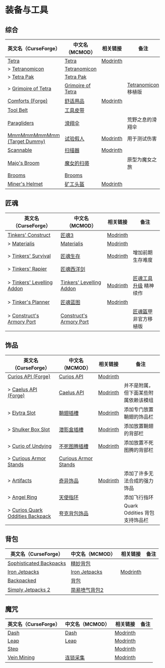 # 装备与工具

## 综合

| 英文名（CurseForge）                                                                     | 中文名（MCMOD）                                           | 相关链接                                           | 备注                                                        |
| ---------------------------------------------------------------------------------------- | --------------------------------------------------------- | -------------------------------------------------- | ----------------------------------------------------------- |
| [Tetra](https://www.curseforge.com/minecraft/mc-mods/tetra)                              | [Tetra](https://www.mcmod.cn/class/2018.html)             | [Modrinth](https://modrinth.com/mod/tetra)         |                                                             |
| > [Tetranomicon](https://www.curseforge.com/minecraft/mc-mods/tetranomicon)              | [Tetranomicon](https://www.mcmod.cn/class/5261.html)      |                                                    |                                                             |
| > [Tetra Pak](https://www.curseforge.com/minecraft/mc-mods/tetra-pak)                    | [Tetra Pak](https://www.mcmod.cn/class/5671.html)         |                                                    |                                                             |
| > [Grimoire of Tetra](https://www.curseforge.com/minecraft/mc-mods/grimoire-of-tetra)    | [Grimoire of Tetra](https://www.mcmod.cn/class/6010.html) |                                                    | [Tetranomicon](https://www.mcmod.cn/class/5261.html) 移植版 |
| [Comforts (Forge)](https://www.curseforge.com/minecraft/mc-mods/comforts)                | [舒适用品](https://www.mcmod.cn/class/2107.html)          | [Modrinth](https://modrinth.com/mod/comforts)      |                                                             |
| [Tool Belt](https://www.curseforge.com/minecraft/mc-mods/tool-belt)                      | [工具皮带](https://www.mcmod.cn/class/2649.html)          |                                                    |                                                             |
| [Paragliders](https://www.curseforge.com/minecraft/mc-mods/paragliders)                  | [滑翔伞](https://www.mcmod.cn/class/1344.html)            |                                                    | 荒野之息的滑翔伞                                            |
| [MmmMmmMmmMmm (Target Dummy)](https://www.curseforge.com/minecraft/mc-mods/mmmmmmmmmmmm) | [试验假人](https://www.mcmod.cn/class/1139.html)          | [Modrinth](https://modrinth.com/mod/mmmmmmmmmmmm)  | 用于测试伤害                                                |
| [Scannable](https://www.curseforge.com/minecraft/mc-mods/scannable)                      | [扫描器](https://www.mcmod.cn/class/791.html)             | [Modrinth](https://modrinth.com/mod/scannable)     |                                                             |
| [Majo's Broom](https://www.curseforge.com/minecraft/mc-mods/majos-broom)                 | [魔女的扫帚](https://www.mcmod.cn/class/3911.html)        |                                                    | 原型为魔女之旅                                              |
| [Brooms](https://www.curseforge.com/minecraft/mc-mods/brooms)                            | [Brooms](https://www.mcmod.cn/class/6269.html)            |                                                    |                                                             |
| [Miner's Helmet](https://www.curseforge.com/minecraft/mc-mods/miners-helmet)             | [矿工头盔](https://www.mcmod.cn/class/3419.html)          | [Modrinth](https://modrinth.com/mod/miners-helmet) |                                                             |

## 匠魂

| 英文名（CurseForge）                                                                                    | 中文名（MCMOD）                                                  | 相关链接                                                     | 备注                                                          |
| ------------------------------------------------------------------------------------------------------- | ---------------------------------------------------------------- | ------------------------------------------------------------ | ------------------------------------------------------------- |
| [Tinkers' Construct](https://www.curseforge.com/minecraft/mc-mods/tinkers-construct)                    | [匠魂3](https://www.mcmod.cn/class/3725.html)                    | [Modrinth](https://modrinth.com/mod/tinkers-construct)       |                                                               |
| > [Materialis](https://www.curseforge.com/minecraft/mc-mods/materialis)                                 | [Materialis](https://www.mcmod.cn/class/2518.html)               | [Modrinth](https://modrinth.com/mod/materialis)              |                                                               |
| > [Tinkers' Survival](https://www.curseforge.com/minecraft/mc-mods/tinkersurvival)                      | [匠魂生存](https://www.mcmod.cn/class/2378.html)                 | [Modrinth](https://modrinth.com/mod/tinkersurvival)          | 增加前期生存难度                                              |
| > [Tinkers' Rapier](https://www.curseforge.com/minecraft/mc-mods/tinkers-rapier)                        | [匠魂西洋剑](https://www.mcmod.cn/class/4740.html)               |                                                              |                                                               |
| > [Tinkers' Levelling Addon](https://www.curseforge.com/minecraft/mc-mods/tinkers-levelling-addon)      | [Tinkers' Levelling Addon](https://www.mcmod.cn/class/8514.html) | [Modrinth](https://modrinth.com/mod/tinkers-levelling-addon) | [匠魂工具升级](https://www.mcmod.cn/class/1056.html) 精神续作 |
| > [Tinker's Planner](https://www.curseforge.com/minecraft/mc-mods/tinkers-planner)                      | [匠魂蓝图](https://www.mcmod.cn/class/4575.html)                 | [Modrinth](https://modrinth.com/mod/tinkers-planner)         |                                                               |
| > [Construct's Armory Port](https://www.curseforge.com/minecraft/mc-mods/constructs-armory-1-18-2-port) | [Construct's Armory Port](https://www.mcmod.cn/class/11729.html) |                                                              | [匠魂盔甲](https://www.mcmod.cn/class/1318.html) 非官方移植版 |

## 饰品

| 英文名（CurseForge）                                                                                            | 中文名（MCMOD）                                              | 相关链接                                              | 备注                                 |
| --------------------------------------------------------------------------------------------------------------- | ------------------------------------------------------------ | ----------------------------------------------------- | ------------------------------------ |
| [Curios API (Forge)](https://www.curseforge.com/minecraft/mc-mods/curios)                                       | [Curios API](https://www.mcmod.cn/class/2029.html)           | [Modrinth](https://modrinth.com/mod/curios)           |                                      |
| > [Caelus API (Forge)](https://www.curseforge.com/minecraft/mc-mods/caelus)                                     | [Caelus API](https://www.mcmod.cn/class/2458.html)           | [Modrinth](https://modrinth.com/mod/caelus)           | 并不是附属，但下面某些附属依赖该模组 |
| > [Elytra Slot](https://www.curseforge.com/minecraft/mc-mods/elytra-slot)                                       | [鞘翅插槽](https://www.mcmod.cn/class/3923.html)             | [Modrinth](https://modrinth.com/mod/elytra-slot)      | 添加专门放置鞘翅的饰品栏             |
| > [Shulker Box Slot](https://www.curseforge.com/minecraft/mc-mods/shulker-box-slot)                             | [潜影盒插槽](https://www.mcmod.cn/class/3958.html)           | [Modrinth](https://modrinth.com/mod/shulker-box-slot) | 添加放置鞘翅的背部栏                 |
| > [Curio of Undying](https://www.curseforge.com/minecraft/mc-mods/charm-of-undying)                             | [不死图腾插槽](https://www.mcmod.cn/class/2236.html)         | [Modrinth](https://modrinth.com/mod/charm-of-undying) | 添加放置不死图腾的背部栏             |
| > [Curious Armor Stands](https://www.curseforge.com/minecraft/mc-mods/curious-armor-stands)                     | [Curious Armor Stands](https://www.mcmod.cn/class/3984.html) |                                                       |                                      |
| > [Artifacts](https://www.curseforge.com/minecraft/mc-mods/artifacts)                                           | [奇异饰品](https://www.mcmod.cn/class/2821.html)             | [Modrinth](https://modrinth.com/mod/artifacts)        | 添加了许多无法合成的强力饰品         |
| > [Angel Ring](https://www.curseforge.com/minecraft/mc-mods/angel-ring)                                         | [天使指环](https://www.mcmod.cn/class/6177.html)             |                                                       | 添加飞行指环                         |
| > [Curios Quark Oddities Backpack](https://www.curseforge.com/minecraft/mc-mods/curios-quark-oddities-backpack) | [夸克背包饰品](https://www.mcmod.cn/class/3913.html)         |                                                       | Quark Oddities 背包支持饰品栏        |

## 背包

| 英文名（CurseForge）                                                                            | 中文名（MCMOD）                                       | 相关链接                                           | 备注 |
| ----------------------------------------------------------------------------------------------- | ----------------------------------------------------- | -------------------------------------------------- | ---- |
| [Sophisticated Backpacks](https://www.curseforge.com/minecraft/mc-mods/sophisticated-backpacks) | [精妙背包](https://www.mcmod.cn/class/3739.html)      |                                                    |      |
| [Iron Jetpacks](https://www.curseforge.com/minecraft/mc-mods/iron-jetpacks)                     | [Iron Jetpacks](https://www.mcmod.cn/class/3979.html) | [Modrinth](https://modrinth.com/mod/iron-jetpacks) |      |
| [Backpacked](https://www.curseforge.com/minecraft/mc-mods/backpacked)                           | [背包](https://www.mcmod.cn/class/2228.html)          |                                                    |      |
| [Simply Jetpacks 2](https://www.curseforge.com/minecraft/mc-mods/simply-jetpacks-2)             | [简易喷气背包2](https://www.mcmod.cn/class/784.html)  |                                                    |      |

## 魔咒

| 英文名（CurseForge）                                                    | 中文名（MCMOD）                                  | 相关链接                                         | 备注 |
| ----------------------------------------------------------------------- | ------------------------------------------------ | ------------------------------------------------ | ---- |
| [Dash](https://www.curseforge.com/minecraft/mc-mods/dash)               | [Dash](https://www.mcmod.cn/class/4704.html)     | [Modrinth](https://modrinth.com/mod/dash)        |      |
| [Leap](https://www.curseforge.com/minecraft/mc-mods/leap)               | [Leap](https://www.mcmod.cn/class/5370.html)     | [Modrinth](https://modrinth.com/mod/leap)        |      |
| [Step](https://www.curseforge.com/minecraft/mc-mods/step)               |                                                  | [Modrinth](https://modrinth.com/mod/step)        |      |
| [Vein Mining](https://www.curseforge.com/minecraft/mc-mods/vein-mining) | [连锁采集](https://www.mcmod.cn/class/5616.html) | [Modrinth](https://modrinth.com/mod/vein-mining) |      |
